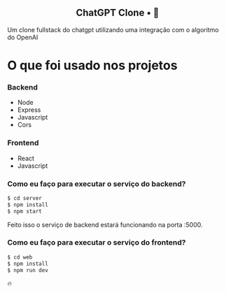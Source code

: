 <h2 align="center">
  ChatGPT Clone • 🤖
</h2>

Um clone fullstack do chatgpt utilizando uma integração com o algoritmo do OpenAI


# O que foi usado nos projetos

### Backend
  - Node
  - Express
  - Javascript
  - Cors

### Frontend
  - React
  - Javascript


### Como eu faço para executar o serviço do backend?

```sh
$ cd server
$ npm install
$ npm start
```

Feito isso o serviço de backend estará funcionando na porta :5000. 

### Como eu faço para executar o serviço do frontend?

```sh
$ cd web
$ npm install
$ npm run dev
```

🔥